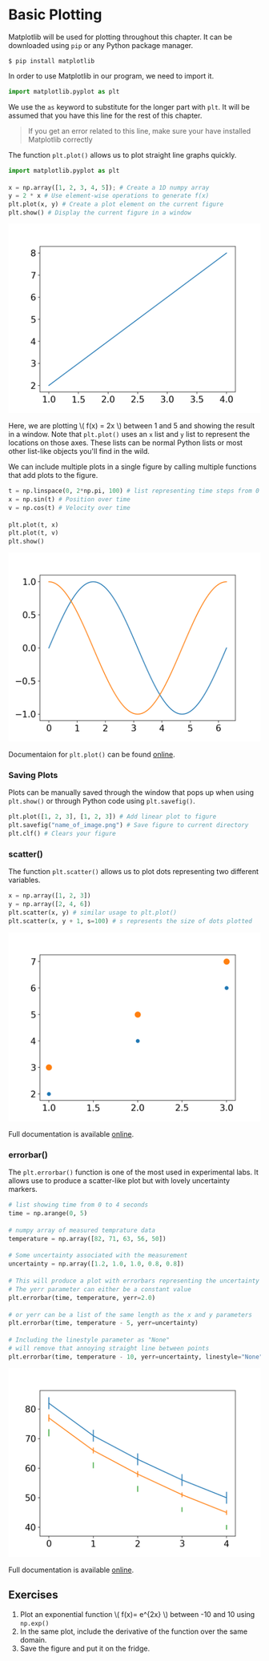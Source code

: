 # Basic Plotting

Matplotlib will be used for plotting throughout this chapter.
It can be downloaded using `pip` or any Python package manager.

``` shell
$ pip install matplotlib
```

In order to use Matplotlib in our program, we need to import it.

``` python
import matplotlib.pyplot as plt 
```

We use the `as` keyword to substitute for the longer part with `plt`.
It will be assumed that you have this line for the rest of this chapter.

> If you get an error related to this line, make sure your have installed Matplotlib correctly

The function `plt.plot()` allows us to plot straight line graphs quickly.

``` python
import matplotlib.pyplot as plt

x = np.array([1, 2, 3, 4, 5]); # Create a 1D numpy array
y = 2 * x # Use element-wise operations to generate f(x)
plt.plot(x, y) # Create a plot element on the current figure
plt.show() # Display the current figure in a window
```

![plt.plot() Example](../images/plt_plot_example.png)

Here, we are plotting \\( f(x) = 2x \\) between 1 and 5 and showing the result in a window.
Note that `plt.plot()` uses an `x` list and `y` list to represent the locations on those axes.
These lists can be normal Python lists or most other list-like objects you'll find in the wild.

We can include multiple plots in a single figure by calling multiple functions that add plots to the figure.

```python
t = np.linspace(0, 2*np.pi, 100) # list representing time steps from 0 to 10 seconds
x = np.sin(t) # Position over time
v = np.cos(t) # Velocity over time

plt.plot(t, x)
plt.plot(t, v)
plt.show()
```

![Multiple Plot Example](../images/multiple_plot_example.png)

Documentaion for `plt.plot()` can be found [online](https://matplotlib.org/api/_as_gen/matplotlib.pyplot.plot.html).

### Saving Plots
Plots can be manually saved through the window that pops up when using `plt.show()` or through Python code using `plt.savefig()`.

```python
plt.plot([1, 2, 3], [1, 2, 3]) # Add linear plot to figure
plt.savefig("name_of_image.png") # Save figure to current directory
plt.clf() # Clears your figure
```

### scatter()

The function `plt.scatter()` allows us to plot dots representing two different variables.

```python
x = np.array([1, 2, 3])
y = np.array([2, 4, 6])
plt.scatter(x, y) # similar usage to plt.plot()
plt.scatter(x, y + 1, s=100) # s represents the size of dots plotted
```

![plt.scatter() Example](../images/plt_scatter_example.png)

Full documentation is available [online](https://matplotlib.org/api/_as_gen/matplotlib.pyplot.scatter.html#matplotlib.pyplot.scatter).

### errorbar()

The `plt.errorbar()` function is one of the most used in experimental labs.
It allows use to produce a scatter-like plot but with lovely uncertainty markers.

```python
# list showing time from 0 to 4 seconds
time = np.arange(0, 5) 

# numpy array of measured temprature data
temperature = np.array([82, 71, 63, 56, 50]) 

# Some uncertainty associated with the measurement
uncertainty = np.array([1.2, 1.0, 1.0, 0.8, 0.8]) 

# This will produce a plot with errorbars representing the uncertainty on the y axis
# The yerr parameter can either be a constant value
plt.errorbar(time, temperature, yerr=2.0)

# or yerr can be a list of the same length as the x and y parameters
plt.errorbar(time, temperature - 5, yerr=uncertainty)

# Including the linestyle parameter as "None" 
# will remove that annoying straight line between points
plt.errorbar(time, temperature - 10, yerr=uncertainty, linestyle="None")
```

![plt.errorbar() Example](../images/plt_errorbar_example.png)


Full documentation is available [online](https://matplotlib.org/api/_as_gen/matplotlib.pyplot.errorbar.html).

## Exercises
1. Plot an exponential function \\( f(x)= e^{2x} \\) between -10 and 10 using `np.exp()`
2. In the same plot, include the derivative of the function over the same domain.
3. Save the figure and put it on the fridge.
